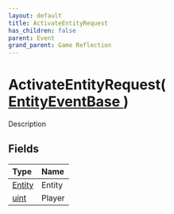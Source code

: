 ```yaml
---
layout: default
title: ActivateEntityRequest
has_children: false
parent: Event
grand_parent: Game Reflection
---
```

# ActivateEntityRequest( [ EntityEventBase ](/riftbreaker-wiki/docs/game-reflection/events/entity_event_base/) )
Description 

## Fields

| Type | Name |
|:----------|:--------------|
| [Entity](/riftbreaker-wiki/docs/game-reflection/classes/entity/) | Entity |
| [uint](/riftbreaker-wiki/docs/game-reflection/components/uint/) | Player |


